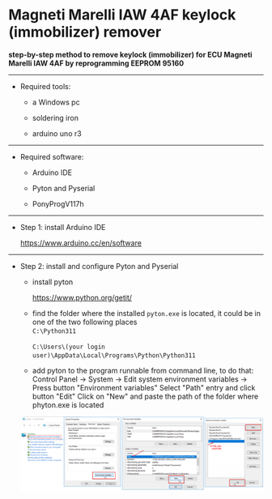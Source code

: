 # Magneti Marelli IAW 4AF keylock (immobilizer) remover
**step-by-step method to remove keylock (immobilizer) for ECU Magneti Marelli IAW 4AF by reprogramming EEPROM 95160**
      
___
* Required tools:
	   
   * a Windows pc
   
   * soldering iron
	   
   * arduino uno r3
   
      
___
* Required software:
	   
   * Arduino IDE
	   
   * Pyton and Pyserial
   
   * PonyProgV117h
   
___
* Step 1: install Arduino IDE  

     https://www.arduino.cc/en/software
   
___
* Step 2: install and configure Pyton and Pyserial  
	   
   * install pyton  

     https://www.python.org/getit/
   
   * find the folder where the installed `pyton.exe` is located, it could be in one of the two following places  
     `C:\Python311`
     
     `C:\Users\(your login user)\AppData\Local\Programs\Python\Python311`
 
   *  add pyton to the program runnable from command line, to do that:
     Control Panel -> System -> Edit system environment variables -> Press button "Environment variables"
     Select "Path" entry and click button "Edit"
     Click on "New" and paste the path of the folder where phyton.exe is located
    
    ![Example](https://github.com/lozziboy/IAW_4AF_keylock_remover/blob/main/environment_variable.png)
    
     
